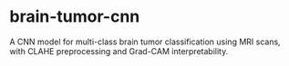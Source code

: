 # brain-tumor-cnn
A CNN model for multi-class brain tumor classification using MRI scans, with CLAHE preprocessing and Grad-CAM interpretability.
